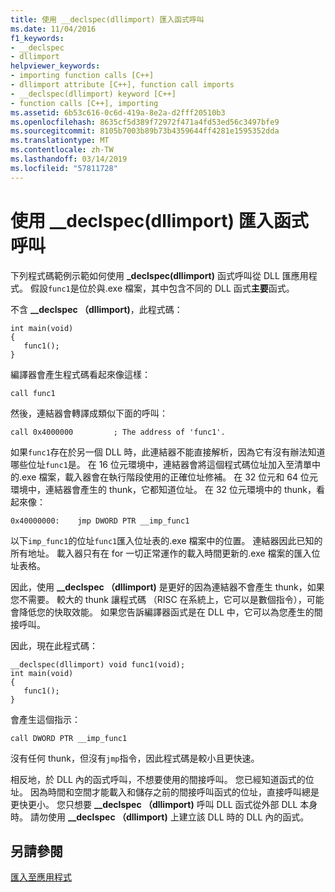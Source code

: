 ```yaml
---
title: 使用 __declspec(dllimport) 匯入函式呼叫
ms.date: 11/04/2016
f1_keywords:
- __declspec
- dllimport
helpviewer_keywords:
- importing function calls [C++]
- dllimport attribute [C++], function call imports
- __declspec(dllimport) keyword [C++]
- function calls [C++], importing
ms.assetid: 6b53c616-0c6d-419a-8e2a-d2fff20510b3
ms.openlocfilehash: 8635cf5d389f72972f471a4fd53ed56c3497bfe9
ms.sourcegitcommit: 8105b7003b89b73b4359644ff4281e1595352dda
ms.translationtype: MT
ms.contentlocale: zh-TW
ms.lasthandoff: 03/14/2019
ms.locfileid: "57811728"
---
```

# <a name="importing-function-calls-using-declspecdllimport"></a>使用 __declspec(dllimport) 匯入函式呼叫

下列程式碼範例示範如何使用 **_declspec(dllimport)** 函式呼叫從 DLL 匯應用程式。 假設`func1`是位於與.exe 檔案，其中包含不同的 DLL 函式**主要**函式。

不含 **__declspec （dllimport)**，此程式碼：

```
int main(void)
{
   func1();
}
```

編譯器會產生程式碼看起來像這樣：

```
call func1
```

然後，連結器會轉譯成類似下面的呼叫：

```
call 0x4000000         ; The address of 'func1'.
```

如果`func1`存在於另一個 DLL 時，此連結器不能直接解析，因為它有沒有辦法知道哪些位址`func1`是。 在 16 位元環境中，連結器會將這個程式碼位址加入至清單中的.exe 檔案，載入器會在執行階段使用的正確位址修補。 在 32 位元和 64 位元環境中，連結器會產生的 thunk，它都知道位址。 在 32 位元環境中的 thunk，看起來像：

```
0x40000000:    jmp DWORD PTR __imp_func1
```

以下`imp_func1`的位址`func1`匯入位址表的.exe 檔案中的位置。 連結器因此已知的所有地址。 載入器只有在 for 一切正常運作的載入時間更新的.exe 檔案的匯入位址表格。

因此，使用 **__declspec （dllimport)** 是更好的因為連結器不會產生 thunk，如果您不需要。 較大的 thunk 讓程式碼 （RISC 在系統上，它可以是數個指令），可能會降低您的快取效能。 如果您告訴編譯器函式是在 DLL 中，它可以為您產生的間接呼叫。

因此，現在此程式碼：

```
__declspec(dllimport) void func1(void);
int main(void)
{
   func1();
}
```

會產生這個指示：

```
call DWORD PTR __imp_func1
```

沒有任何 thunk，但沒有`jmp`指令，因此程式碼是較小且更快速。

相反地，於 DLL 內的函式呼叫，不想要使用的間接呼叫。 您已經知道函式的位址。 因為時間和空間才能載入和儲存之前的間接呼叫函式的位址，直接呼叫總是更快更小。 您只想要 **__declspec （dllimport)** 呼叫 DLL 函式從外部 DLL 本身時。 請勿使用 **__declspec （dllimport)** 上建立該 DLL 時的 DLL 內的函式。

## <a name="see-also"></a>另請參閱

[匯入至應用程式](importing-into-an-application.md)
